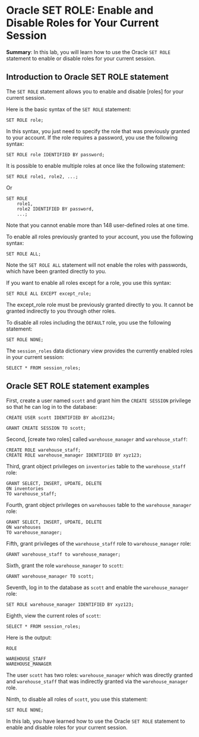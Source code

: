 # Oracle SET ROLE: Enable and Disable Roles for Your Current Session
**Summary**: In this lab, you will learn how to use the Oracle `SET ROLE` statement to enable or disable roles for your current session.

Introduction to Oracle SET ROLE statement
-----------------------------------------

The `SET ROLE` statement allows you to enable and disable [roles] for your current session.

Here is the basic syntax of the `SET ROLE` statement:

```
SET ROLE role;
```


In this syntax, you just need to specify the role that was previously granted to your account. If the role requires a password, you use the following syntax:

```
SET ROLE role IDENTIFIED BY password;
```


It is possible to enable multiple roles at once like the following statement:

```
SET ROLE role1, role2, ...;
```


Or

```
SET ROLE 
    role1, 
    role2 IDENTIFIED BY password,
    ...;
```


Note that you cannot enable more than 148 user-defined roles at one time.

To enable all roles previously granted to your account, you use the following syntax:

```
SET ROLE ALL;
```


Note the `SET ROLE ALL` statement will not enable the roles with passwords, which have been granted directly to you.

If you want to enable all roles except for a role, you use this syntax:

```
SET ROLE ALL EXCEPT except_role;
```


The except\_role role must be previously granted directly to you. It cannot be granted indirectly to you through other roles.

To disable all roles including the `DEFAULT` role, you use the following statement:

```
SET ROLE NONE;
```


The `session_roles` data dictionary view provides the currently enabled roles in your current session:

```
SELECT * FROM session_roles;

```


Oracle SET ROLE statement examples
----------------------------------

First, create a user named `scott` and grant him the `CREATE SESSION` privilege so that he can log in to the database:

```
CREATE USER scott IDENTIFIED BY abcd1234;

GRANT CREATE SESSION TO scott;
```


Second, [create two roles] called `warehouse_manager` and `warehouse_staff`:

```
CREATE ROLE warehouse_staff;
CREATE ROLE warehouse_manager IDENTIFIED BY xyz123;

```


Third, grant object privileges on `inventories` table to the `warehouse_staff` role:

```
GRANT SELECT, INSERT, UPDATE, DELETE
ON inventories
TO warehouse_staff;
```


Fourth, grant object privileges on `warehouses` table to the `warehouse_manager` role:

```
GRANT SELECT, INSERT, UPDATE, DELETE
ON warehouses
TO warehouse_manager;
```


Fifth, grant privileges of the `warehouse_staff` role to `warehouse_manager` role:

```
GRANT warehouse_staff to warehouse_manager;
```


Sixth, grant the role `warehouse_manager` to `scott`:

```
GRANT warehouse_manager TO scott;
```


Seventh, log in to the database as `scott` and enable the `warehouse_manager` role:

```
SET ROLE warehouse_manager IDENTIFIED BY xyz123;
```


Eighth, view the current roles of `scott`:

```
SELECT * FROM session_roles;
```


Here is the output:

```
ROLE

WAREHOUSE_STAFF
WAREHOUSE_MANAGER
```


The user `scott` has two roles: `warehouse_manager` which was directly granted and `warehouse_staff` that was indirectly granted via the `warehouse_manager` role.

Ninth, to disable all roles of `scott`, you use this statement:

```
SET ROLE NONE;
```


In this lab, you have learned how to use the Oracle `SET ROLE` statement to enable and disable roles for your current session.
